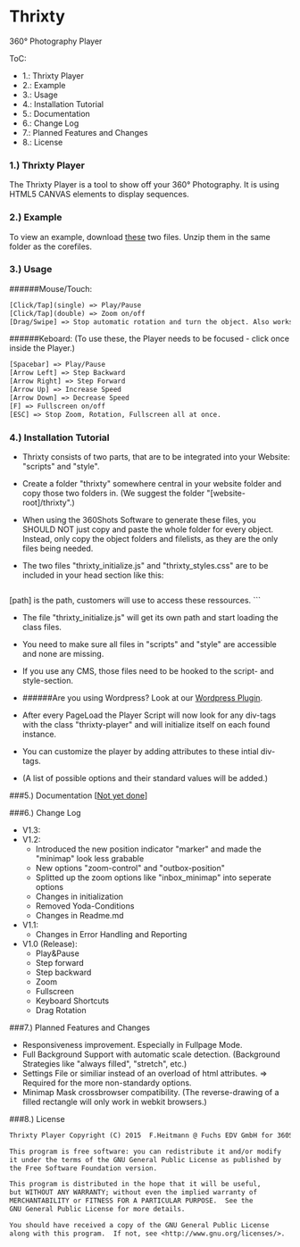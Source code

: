 # Thrixty
360° Photography Player

ToC:
* 1.: Thrixty Player
* 2.: Example
* 3.: Usage
* 4.: Installation Tutorial
* 5.: Documentation
* 6.: Change Log
* 7.: Planned Features and Changes
* 8.: License

### 1.) Thrixty Player
The Thrixty Player is a tool to show off your 360° Photography.
It is using HTML5 CANVAS elements to display sequences.

### 2.) Example
To view an example, download [these](https://github.com/FuchsEDV/Thrixty_example) two files.
Unzip them in the same folder as the corefiles.

### 3.) Usage
######Mouse/Touch:
```txt
[Click/Tap](single) => Play/Pause
[Click/Tap](double) => Zoom on/off
[Drag/Swipe] => Stop automatic rotation and turn the object. Also works in Zoom mode. | Drag the marker or minimap in classic mode to move the expanded area.
```
######Keboard:
(To use these, the Player needs to be focused - click once inside the Player.)
```txt
[Spacebar] => Play/Pause
[Arrow Left] => Step Backward
[Arrow Right] => Step Forward
[Arrow Up] => Increase Speed
[Arrow Down] => Decrease Speed
[F] => Fullscreen on/off
[ESC] => Stop Zoom, Rotation, Fullscreen all at once.
```

### 4.) Installation Tutorial
* Thrixty consists of two parts, that are to be integrated into your Website: "scripts" and "style".
* Create a folder "thrixty" somewhere central in your website folder and copy those two folders in.
(We suggest the folder "[website-root]/thrixty".)
* When using the 360Shots Software to generate these files, you SHOULD NOT just copy and paste the whole folder for every object.
Instead, only copy the object folders and filelists, as they are the only files being needed.
* The two files "thrixty_initialize.js" and "thrixty_styles.css" are to be included in your head section like this:

    ```html
<head>
    <script id="test" type="text/javascript" src="[path]scripts/thrixty_initialize.js"></script>
    <link type="text/css" rel="stylesheet" href="[path]style/thrixty_styles.css">
</head>
[path] is the path, customers will use to access these ressources.
```

* The file "thrixty_initialize.js" will get its own path and start loading the class files.
* You need to make sure all files in "scripts" and "style" are accessible and none are missing.
* If you use any CMS, those files need to be hooked to the script- and style-section.
* ######Are you using Wordpress? Look at our [Wordpress Plugin](https://github.com/FuchsEDV/Thrixty_Wordpress).

* After every PageLoad the Player Script will now look for any div-tags with the class "thrixty-player" and will initialize itself on each found instance.
* You can customize the player by adding attributes to these intial div-tags.
* (A list of possible options and their standard values will be added.)

###5.) Documentation
[[Not yet done](http://www.fuchs-edv.de)]

###6.) Change Log
* V1.3:
* V1.2:
    * Introduced the new position indicator "marker" and made the "minimap" look less grabable
    * New options "zoom-control" and "outbox-position"
    * Splitted up the zoom options like "inbox_minimap" into seperate options
    * Changes in initialization
    * Removed Yoda-Conditions
    * Changes in Readme.md
* V1.1:
    * Changes in Error Handling and Reporting
* V1.0 (Release):
    * Play&Pause
    * Step forward
    * Step backward
    * Zoom
    * Fullscreen
    * Keyboard Shortcuts
    * Drag Rotation

###7.) Planned Features and Changes
* Responsiveness improvement. Especially in Fullpage Mode.
* Full Background Support with automatic scale detection. (Background Strategies like "always filled", "stretch", etc.)
* Settings File or similiar instead of an overload of html attributes. => Required for the more non-standardy options.
* Minimap Mask crossbrowser compatibility. (The reverse-drawing of a filled rectangle will only work in webkit browsers.)

###8.) License
```txt
Thrixty Player Copyright (C) 2015  F.Heitmann @ Fuchs EDV GmbH for 360Shots

This program is free software: you can redistribute it and/or modify
it under the terms of the GNU General Public License as published by
the Free Software Foundation version.

This program is distributed in the hope that it will be useful,
but WITHOUT ANY WARRANTY; without even the implied warranty of
MERCHANTABILITY or FITNESS FOR A PARTICULAR PURPOSE.  See the
GNU General Public License for more details.

You should have received a copy of the GNU General Public License
along with this program.  If not, see <http://www.gnu.org/licenses/>.
```
